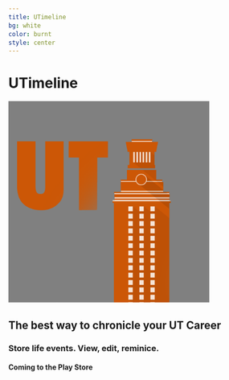 ```yaml
---
title: UTimeline
bg: white
color: burnt
style: center
---
```


# UTimeline

<img class="roundrect" alt="photo" src="img/ico.png" width="400">

## The best way to chronicle your UT Career

### Store life events. View, edit, reminice.

#### Coming to the Play Store

<br>


